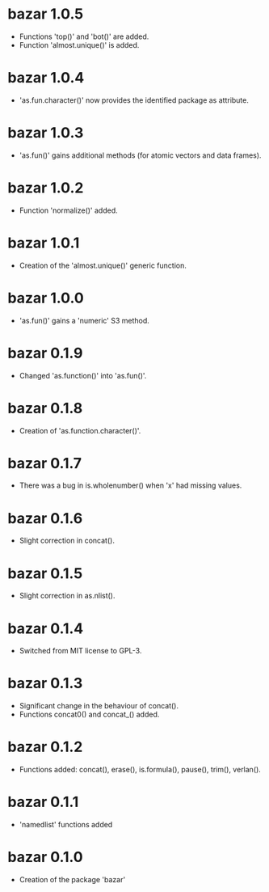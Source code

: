 # bazar 1.0.5

* Functions 'top()' and 'bot()' are added.  
* Function 'almost.unique()' is added.  


# bazar 1.0.4

* 'as.fun.character()' now provides the identified package as attribute. 


# bazar 1.0.3

* 'as.fun()' gains additional methods (for atomic vectors and data frames).


# bazar 1.0.2

* Function 'normalize()' added.


# bazar 1.0.1

* Creation of the 'almost.unique()' generic function.


# bazar 1.0.0

* 'as.fun()' gains a 'numeric' S3 method.


# bazar 0.1.9

* Changed 'as.function()' into 'as.fun()'.


# bazar 0.1.8

* Creation of 'as.function.character()'.


# bazar 0.1.7

* There was a bug in is.wholenumber() when 'x' had missing values.


# bazar 0.1.6

* Slight correction in concat().


# bazar 0.1.5

* Slight correction in as.nlist(). 


# bazar 0.1.4

* Switched from MIT license to GPL-3. 


# bazar 0.1.3

* Significant change in the behaviour of concat(). 
* Functions concat0() and concat_() added. 


# bazar 0.1.2

* Functions added: concat(), erase(), is.formula(), pause(), trim(), verlan().


# bazar 0.1.1

* 'namedlist' functions added


# bazar 0.1.0

* Creation of the package 'bazar'
